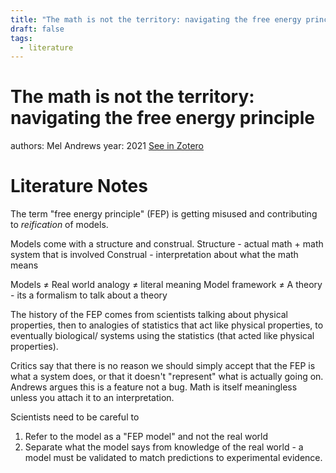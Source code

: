 ```yaml
---
title: "The math is not the territory: navigating the free energy principle"
draft: false
tags:
  - literature
---
```


# The math is not the territory: navigating the free energy principle
authors: Mel Andrews
year: 2021
[See in Zotero](zotero://select/items/@andrews2021)

# Literature Notes
The term "free energy principle" (FEP) is getting misused and contributing to _reification_ of models. 

Models come with a structure and construal. 
Structure - actual math + math system that is involved
Construal - interpretation about what the math means

Models $\neq$ Real world
analogy $\neq$ literal meaning
Model framework $\neq$ A theory - its a formalism to talk about a theory

The history of the FEP comes from scientists talking about physical properties, then to analogies of statistics that act like physical properties, to eventually biological/ systems using the statistics (that acted like physical properties). 

Critics say that there is no reason we should simply accept that the FEP is what a system does, or that it doesn't "represent" what is actually going on. Andrews argues this is a feature not a bug. Math is itself meaningless unless you attach it to an interpretation. 

Scientists need to be careful to 
1. Refer to the model as a "FEP model" and not the real world 
2. Separate what the model says from knowledge of the real world - a model must be validated to match predictions to experimental evidence. 
